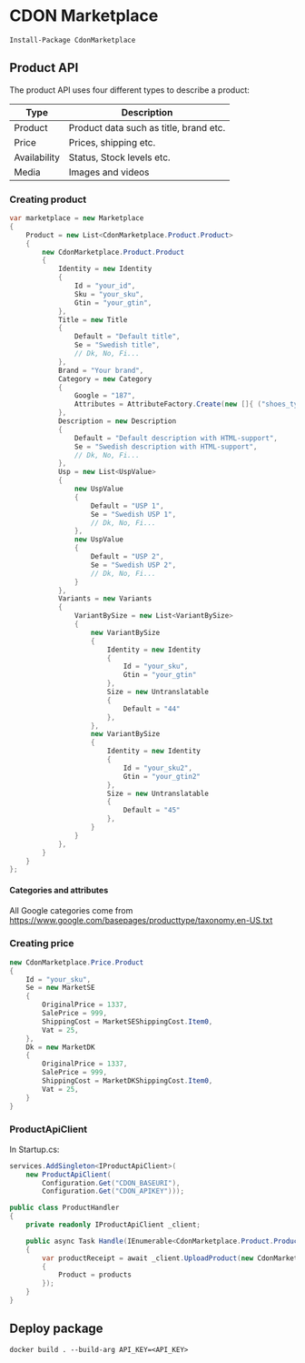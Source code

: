 # CDON Marketplace

```
Install-Package CdonMarketplace
```

## Product API

The product API uses four different types to describe a product:

| Type         | Description                            |
| ------------ | -------------------------------------- |
| Product      | Product data such as title, brand etc. |
| Price        | Prices, shipping etc.                  |
| Availability | Status, Stock levels etc.              |
| Media        | Images and videos                      |

### Creating product

```cs
var marketplace = new Marketplace
{
    Product = new List<CdonMarketplace.Product.Product>
    {
        new CdonMarketplace.Product.Product
        {
            Identity = new Identity
            {
                Id = "your_id",
                Sku = "your_sku",
                Gtin = "your_gtin",
            },
            Title = new Title
            {
                Default = "Default title",
                Se = "Swedish title",
                // Dk, No, Fi...
            },
            Brand = "Your brand",
            Category = new Category
            {
                Google = "187",
                Attributes = AttributeFactory.Create(new []{ ("shoes_type", "athletic_footwear-paddle_shoes") }),
            },
            Description = new Description
            {
                Default = "Default description with HTML-support",
                Se = "Swedish description with HTML-support",
                // Dk, No, Fi...
            },
            Usp = new List<UspValue>
            {
                new UspValue
                {
                    Default = "USP 1",
                    Se = "Swedish USP 1",
                    // Dk, No, Fi...
                },
                new UspValue
                {
                    Default = "USP 2",
                    Se = "Swedish USP 2",
                    // Dk, No, Fi...
                }
            },
            Variants = new Variants
            {
                VariantBySize = new List<VariantBySize>
                {
                    new VariantBySize
                    {
                        Identity = new Identity
                        {
                            Id = "your_sku",
                            Gtin = "your_gtin"
                        },
                        Size = new Untranslatable
                        {
                            Default = "44"
                        },
                    },
                    new VariantBySize
                    {
                        Identity = new Identity
                        {
                            Id = "your_sku2",
                            Gtin = "your_gtin2"
                        },
                        Size = new Untranslatable
                        {
                            Default = "45"
                        },
                    }
                }
            },
        }
    }
};
```

#### Categories and attributes

All Google categories come from https://www.google.com/basepages/producttype/taxonomy.en-US.txt

### Creating price

```cs
new CdonMarketplace.Price.Product
{
    Id = "your_sku",
    Se = new MarketSE
    {
        OriginalPrice = 1337,
        SalePrice = 999,
        ShippingCost = MarketSEShippingCost.Item0,
        Vat = 25,
    },
    Dk = new MarketDK
    {
        OriginalPrice = 1337,
        SalePrice = 999,
        ShippingCost = MarketDKShippingCost.Item0,
        Vat = 25,
    }
}
```

### ProductApiClient

In Startup.cs:
```cs
services.AddSingleton<IProductApiClient>(
    new ProductApiClient(
        Configuration.Get("CDON_BASEURI"),
        Configuration.Get("CDON_APIKEY")));
```

```cs
public class ProductHandler
{
    private readonly IProductApiClient _client;

    public async Task Handle(IEnumerable<CdonMarketplace.Product.Product> products)
    {
        var productReceipt = await _client.UploadProduct(new CdonMarketplace.Product.Marketplace
        {
            Product = products
        });
    }
}
```

## Deploy package
```
docker build . --build-arg API_KEY=<API_KEY>
```